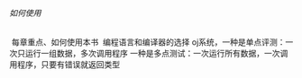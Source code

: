 ###### 如何使用

​		每章重点、如何使用本书
​		编程语言和编译器的选择
​		oj系统，一种是单点评测：一次只运行一组数据，多次调用程序
​					   一种是多点测试：一次运行所有数据，一次调用程序，只要有错误就返回类型